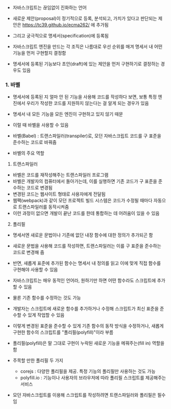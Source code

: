 - 자바스크립트는 끊임없이 진화하는 언어
- 새로운 제안(proposal)이 정기적으로 등록, 분석되고, 가치가 있다고 판단되는 제안은 https://tc39.github.io/ecma262/ 에 추가됨
- 그리고 궁극적으로 명세서(specification)에 등록됨

- 자바스크립트 엔진을 만드는 각 조직은 나름대로 우선 순위를 매겨 명세서 내 어떤 기능을 먼저 구현할지 결정함
- 명세서에 등록된 기능보다 초안(draft)에 있는 제안을 먼저 구현하기로 결정하는 경우도 있음

### 1. 바벨
- 명세서에 등록된 지 얼마 안 된 기능을 사용해 코드를 작성하다 보면, 보통 특정 엔진에서 우리가 작성한 코드를 지원하지 않는다는 걸 알게 되는 경우가 있음
- 명세서 내 모든 기능을 모든 엔진이 구현하고 있지 않기 때문
- 이럴 때 바벨을 사용할 수 있음
- 바벨(Babel) : 트랜스파일러(transpiler)로, 모던 자바스크립트 코드를 구 표준을 준수하는 코드로 바꿔줌

- 바벨의 주요 역할
1. 트랜스파일러
- 바벨은 코드를 재작성해주는 트랜스파일러 프로그램
- 바벨은 개발자의 컴퓨터에서 돌아가는데, 이를 실행하면 기존 코드가 구 표준을 준수하는 코드로 변경됨
- 변경된 코드는 웹사이트 형태로 사용자에게 전달됨
- 웹팩(webpack)과 같이 모던 프로젝트 빌드 시스템은 코드가 수정될 때마다 자동으로 트랜스파일러를 동작시켜줌
- 이런 과정이 없으면 개발이 끝난 코드를 한데 통합하는 데 어려움이 있을 수 있음

2. 폴리필
- 명세서엔 새로운 문법이나 기존에 없던 내장 함수에 대한 정의가 추가되곤 함
- 새로운 문법을 사용해 코드를 작성하면, 트랜스파일러는 이를 구 표준을 준수하는 코드로 변경해 줌
- 반면, 새롭게 표준에 추가된 함수는 명세서 내 정의를 읽고 이에 맞게 직접 함수를 구현해야 사용할 수 있음
- 자바스크립트는 매우 동적인 언어라, 원하기만 하면 어떤 함수라도 스크립트에 추가할 수 있음
- 물론 기존 함수를 수정하는 것도 가능
- 개발자는 스크립트에 새로운 함수를 추가하거나 수정해 스크립트가 최신 표준을 준수할 수 있게 작업할 수 있음

- 이렇게 변경된 표준을 준수할 수 있게 기존 함수의 동작 방식을 수정하거나, 새롭게 구현한 함수의 스크립트를 "폴리필(polyfill)"이라 부름
- 폴리필(polyfill)은 말 그대로 구현이 누락된 새로운 기능을 메꿔주는(fill in) 역할을 함
- 주목할 만한 폴리필 두 가지
    - corejs : 다양한 폴리필을 제공. 특정 기능의 폴리필만 사용하는 것도 가능
    - polyfill.io : 기능이나 사용자의 브라우저에 따라 폴리필 스크립트를 제공해주는 서비스

- 모던 자바스크립트를 이용해 스크립트를 작성하려면 트랜스파일러와 폴리필은 필수임